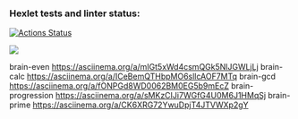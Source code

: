 ### Hexlet tests and linter status:
[![Actions Status](https://github.com/kswonder/python-project-49/workflows/hexlet-check/badge.svg)](https://github.com/kswonder/python-project-49/actions)

<a href="https://codeclimate.com/github/kswonder/python-project-49/maintainability"><img src="https://api.codeclimate.com/v1/badges/92fbe985c2a07effc397/maintainability" /></a>

brain-even
	https://asciinema.org/a/mIGt5xWd4csmQGk5NlJGWLjLj
brain-calc
	https://asciinema.org/a/ICeBemQTHbpMO6sllcAOF7MTq
brain-gcd
	https://asciinema.org/a/fONPGd8WD0062BM0EG5b9mEcZ
brain-progression
	https://asciinema.org/a/sMKzCIJi7WGfG4U0M6J1HMqSj
brain-prime
	https://asciinema.org/a/CK6XRG72YwuDpjT4JTVWXp2gY